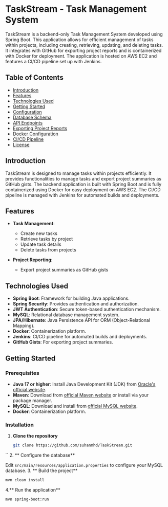 # TaskStream - Task Management System

TaskStream is a backend-only Task Management System developed using Spring Boot. This application allows for efficient management of tasks within projects, including creating, retrieving, updating, and deleting tasks. It integrates with GitHub for exporting project reports and is containerized with Docker for deployment. The application is hosted on AWS EC2 and features a CI/CD pipeline set up with Jenkins.

## Table of Contents

- [Introduction](#introduction)
- [Features](#features)
- [Technologies Used](#technologies-used)
- [Getting Started](#getting-started)
- [Configuration](#configuration)
- [Database Schema](#database-schema)
- [API Endpoints](#api-endpoints)
- [Exporting Project Reports](#exporting-project-reports)
- [Docker Configuration](#docker-configuration)
- [CI/CD Pipeline](#cicd-pipeline)
- [License](#license)

## Introduction

TaskStream is designed to manage tasks within projects efficiently. It provides functionalities to manage tasks and export project summaries as GitHub gists. The backend application is built with Spring Boot and is fully containerized using Docker for easy deployment on AWS EC2. The CI/CD pipeline is managed with Jenkins for automated builds and deployments.

## Features

- **Task Management**:
  - Create new tasks
  - Retrieve tasks by project
  - Update task details
  - Delete tasks from projects

- **Project Reporting**:
  - Export project summaries as GitHub gists

## Technologies Used

- **Spring Boot**: Framework for building Java applications.
- **Spring Security**: Provides authentication and authorization.
- **JWT Authentication**: Secure token-based authentication mechanism.
- **MySQL**: Relational database management system.
- **JPA/Hibernate**: Java Persistence API for ORM (Object-Relational Mapping).
- **Docker**: Containerization platform.
- **Jenkins**: CI/CD pipeline for automated builds and deployments.
- **GitHub Gists**: For exporting project summaries.

## Getting Started

### Prerequisites

- **Java 17 or higher**: Install Java Development Kit (JDK) from [Oracle's official website](https://www.oracle.com/java/technologies/javase-jdk17-downloads.html).
- **Maven**: Download from [official Maven website](https://maven.apache.org/download.cgi) or install via your package manager.
- **MySQL**: Download and install from [official MySQL website](https://dev.mysql.com/downloads/).
- **Docker**: Containerization platform.

### Installation

1. **Clone the repository**

   ```bash
   git clone https://github.com/suhanmhd/TaskStream.git
``
2. ** Configure the database**

  Edit `src/main/resources/application.properties` to configure your MySQL database.
3. ** Build the project**  
 
  ```bash
  mvn clean install
  ```

4.** Run the application**
  ```bash
  mvn spring-boot:run
  ```
